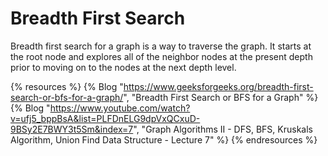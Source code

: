 # Breadth First Search

Breadth first search for a graph is a way to traverse the graph. It starts at the root node and explores all of the neighbor nodes at the present depth prior to moving on to the nodes at the next depth level.

{% resources %}
  {% Blog "https://www.geeksforgeeks.org/breadth-first-search-or-bfs-for-a-graph/", "Breadth First Search or BFS for a Graph" %}
  {% Blog "https://www.youtube.com/watch?v=ufj5_bppBsA&list=PLFDnELG9dpVxQCxuD-9BSy2E7BWY3t5Sm&index=7", "Graph Algorithms II - DFS, BFS, Kruskals Algorithm, Union Find Data Structure - Lecture 7" %}
{% endresources %}

